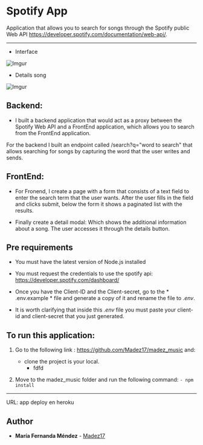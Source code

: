# Spotify App

Application that allows you to search for songs through the Spotify public Web API https://developer.spotify.com/documentation/web-api/.

---

- Interface

![Imgur](https://i.imgur.com/qX2Js4z.jpg)

- Details song

![Imgur](https://i.imgur.com/C3WRChk.png)

## Backend:

- I built a backend application that would act as a proxy between the Spotify Web API and a FrontEnd application, which allows you to search from the FrontEnd application.

For the backend I built an endpoint called /search?q="word to search" that allows searching for songs by capturing the word that the user writes and sends.


## FrontEnd:

- For Fronend, I create a page with a form that consists of a text field to enter the search term that the user wants. After the user fills in the field and clicks submit, below the form it shows a paginated list with the results.

- Finally create a detail modal: Which shows the additional information about a song. The user accesses it through the details button.


## Pre requirements
- You must have the latest version of Node.js installed
- You must request the credentials to use the spotify api:
https://developer.spotify.com/dashboard/

- Once you have the Client-ID and the Client-secret, go to the * .env.example * file and generate a copy of it and rename the file to *.env*.

- It is worth clarifying that inside this *.env* file you must paste your client-id and client-secret that you just generated.

## To run this application:

1. Go to the following link : https://github.com/Madez17/madez_music and:
    - clone the project is your local.
        - fdfd

1. Move to the madez_music folder and run the following command:
    ```- npm install```


---


URL: app deploy en heroku


## Author
* **María Fernanda Méndez** - [Madez17](https://github.com/Madez17)
